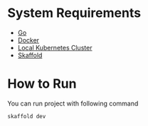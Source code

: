 # System Requirements
- [Go](https://go.dev/dl/)
- [Docker](https://www.docker.com/products/docker-desktop/) 
- [Local Kubernetes Cluster](https://minikube.sigs.k8s.io/docs/)
- [Skaffold](https://skaffold.dev/)

# How to Run
You can run project with following command
```bash
skaffold dev
```


